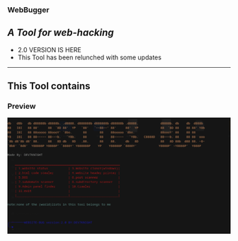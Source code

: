  ### WebBugger
## _A Tool for web-hacking_
- 2.0 VERSION IS HERE
- This Tool has been relunched with some updates

------------------------------------------------------------------

## This Tool contains 


### Preview
![image](preview.png)

